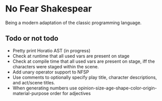 # No Fear Shakespear

Being a modern adaptation of the classic programming language.

## Todo or not todo

- Pretty print Horatio AST (in progress)
- Check at runtime that all used vars are present on stage
- Check at compile time that all used vars are present on stage, iff the
  characters were staged within the scene.
- Add unary operator support to NFSP
- Use comments to optionally specify play title, character descriptions, and
  act/scene titles.
- When generating numbers use opinion-size-age-shape-color-origin-material-purpose order for adjectives
